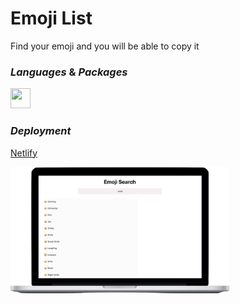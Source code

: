 # Emoji List

Find your emoji and you will be able to copy it

### _Languages_ & _Packages_

<img height="32" width="32" src="https://cdn.jsdelivr.net/npm/simple-icons@v3/icons/react.svg" />

### _Deployment_

[Netlify](https://find-your-emoji.netlify.app)

  <img src="./src/assets/Emoji.png" width="350" alt="Emoji">
